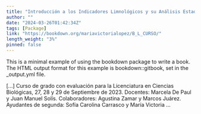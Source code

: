 ```yaml
---
title: "Introducción a los Indicadores Limnológicos y su Análisis Estadístico en R"
author: ""
date: "2024-03-26T01:42:34Z"
tags: [Package]
link: "https://bookdown.org/mariavictorialopez/B_L_CURSO/"
length_weight: "3%"
pinned: false
---
```


<p>This is a minimal example of using the bookdown package to write a book. The HTML output format for this example is bookdown::gitbook, set in the _output.yml file.</p> [...] Curso de grado con evaluación para la Licenciatura en Ciencias Biológicas, 27, 28 y 29 de Septiembre de 2023. Docentes: Marcela De Paul y Juan Manuel Solís. Colaboradores: Agustina Zamar y Marcos Juárez. Ayudantes de segunda: Sofía Carolina Carrasco y María Victoria ...

